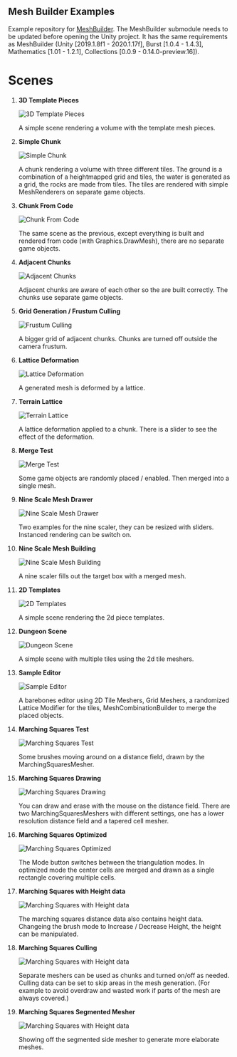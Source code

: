 Mesh Builder Examples
--------

Example repository for [MeshBuilder](https://github.com/hbence/MeshBuilder/). The MeshBuilder submodule needs to be updated before opening the Unity project. It has the same requirements as MeshBuilder (Unity [2019.1.8f1 - 2020.1.17f], Burst [1.0.4 - 1.4.3], Mathematics [1.01 - 1.2.1], Collections [0.0.9 - 0.14.0-preview.16]).

Scenes
=========

1. **3D Template Pieces**

    ![3D Template Pieces](https://github.com/hbence/MeshBuilderExamples/blob/readme/img/01.jpg)

    A simple scene rendering a volume with the template mesh pieces.

2. **Simple Chunk**

    ![Simple Chunk](https://github.com/hbence/MeshBuilderExamples/blob/readme/img/02.jpg)

    A chunk rendering a volume with three different tiles. The ground is a combination of a heightmapped grid and tiles, the water is generated as a grid, the rocks are made from tiles. The tiles are rendered with simple MeshRenderers on separate game objects.

3. **Chunk From Code**

    ![Chunk From Code](https://github.com/hbence/MeshBuilderExamples/blob/readme/img/03.jpg)

    The same scene as the previous, except everything is built and rendered from code (with Graphics.DrawMesh), there are no separate game objects.

4. **Adjacent Chunks**

    ![Adjacent Chunks](https://github.com/hbence/MeshBuilderExamples/blob/readme/img/04.jpg)

    Adjacent chunks are aware of each other so the are built correctly. The chunks use separate game objects.

5. **Grid Generation / Frustum Culling**

    ![Frustum Culling](https://github.com/hbence/MeshBuilderExamples/blob/readme/img/05.jpg)

    A bigger grid of adjacent chunks. Chunks are turned off outside the camera frustum.

6. **Lattice Deformation**

    ![Lattice Deformation](https://github.com/hbence/MeshBuilderExamples/blob/readme/img/06.jpg)

    A generated mesh is deformed by a lattice.

7. **Terrain Lattice**

    ![Terrain Lattice](https://github.com/hbence/MeshBuilderExamples/blob/readme/img/07.jpg)

    A lattice deformation applied to a chunk. There is a slider to see the effect of the deformation.

8. **Merge Test**

    ![Merge Test](https://github.com/hbence/MeshBuilderExamples/blob/readme/img/08.jpg)

    Some game objects are randomly placed / enabled. Then merged into a single mesh.

9. **Nine Scale Mesh Drawer**

    ![Nine Scale Mesh Drawer](https://github.com/hbence/MeshBuilderExamples/blob/readme/img/09.jpg)

    Two examples for the nine scaler, they can be resized with sliders. Instanced rendering can be switch on.

10. **Nine Scale Mesh Building**

    ![Nine Scale Mesh Building](https://github.com/hbence/MeshBuilderExamples/blob/readme/img/10.jpg)

    A nine scaler fills out the target box with a merged mesh.

11. **2D Templates**

    ![2D Templates](https://github.com/hbence/MeshBuilderExamples/blob/readme/img/11.jpg)

    A simple scene rendering the 2d piece templates.

12. **Dungeon Scene**

    ![Dungeon Scene](https://github.com/hbence/MeshBuilderExamples/blob/readme/img/12.jpg)

    A simple scene with multiple tiles using the 2d tile meshers.

13. **Sample Editor**

    ![Sample Editor](https://github.com/hbence/MeshBuilderExamples/blob/readme/img/13.jpg)

    A barebones editor using 2D Tile Meshers, Grid Meshers, a randomized Lattice Modifier for the tiles, MeshCombinationBuilder to merge the placed objects.

14. **Marching Squares Test**

    ![Marching Squares Test](https://github.com/hbence/MeshBuilderExamples/blob/readme/img/14.jpg)

    Some brushes moving around on a distance field, drawn by the MarchingSquaresMesher.

15. **Marching Squares Drawing**

    ![Marching Squares Drawing](https://github.com/hbence/MeshBuilderExamples/blob/readme/img/15.jpg)

    You can draw and erase with the mouse on the distance field. There are two MarchingSquaresMeshers with different settings, one has a lower resolution distance field and a tapered cell mesher.

16. **Marching Squares Optimized**

    ![Marching Squares Optimized](https://github.com/hbence/MeshBuilderExamples/blob/readme/img/16.jpg)

    The Mode button switches between the triangulation modes. In optimized mode the center cells are merged and drawn as a single rectangle covering multiple cells.

17. **Marching Squares with Height data**

    ![Marching Squares with Height data](https://github.com/hbence/MeshBuilderExamples/blob/readme/img/17.jpg)

    The marching squares distance data also contains height data. Changeing the brush mode to Increase / Decrease Height, the height can be manipulated.

18. **Marching Squares Culling**

    ![Marching Squares with Height data](https://github.com/hbence/MeshBuilderExamples/blob/readme/img/18.jpg)

    Separate meshers can be used  as chunks and turned on/off as needed. Culling data can be set to skip areas in the mesh generation. (For example to avoid overdraw and wasted work if parts of the mesh are always covered.)

19. **Marching Squares Segmented Mesher**

    ![Marching Squares with Height data](https://github.com/hbence/MeshBuilderExamples/blob/readme/img/19.jpg)

    Showing off the segmented side mesher to generate more elaborate meshes.
